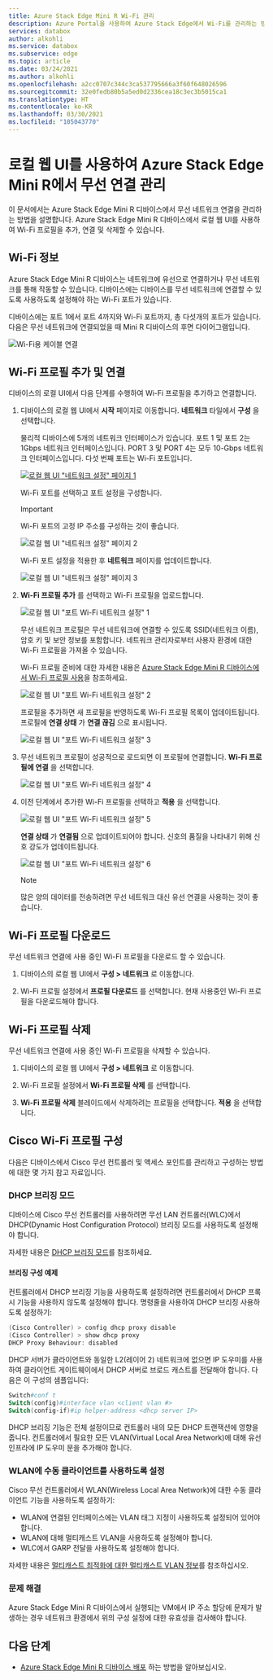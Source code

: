 ```yaml
---
title: Azure Stack Edge Mini R Wi-Fi 관리
description: Azure Portal을 사용하여 Azure Stack Edge에서 Wi-Fi를 관리하는 방법을 설명합니다.
services: databox
author: alkohli
ms.service: databox
ms.subservice: edge
ms.topic: article
ms.date: 03/24/2021
ms.author: alkohli
ms.openlocfilehash: a2cc0707c344c3ca537795666a3f60f648026596
ms.sourcegitcommit: 32e0fedb80b5a5ed0d2336cea18c3ec3b5015ca1
ms.translationtype: HT
ms.contentlocale: ko-KR
ms.lasthandoff: 03/30/2021
ms.locfileid: "105043770"
---
```

# <a name="use-the-local-web-ui-to-manage-wireless-connectivity-on-your-azure-stack-edge-mini-r"></a>로컬 웹 UI를 사용하여 Azure Stack Edge Mini R에서 무선 연결 관리

이 문서에서는 Azure Stack Edge Mini R 디바이스에서 무선 네트워크 연결을 관리하는 방법을 설명합니다. Azure Stack Edge Mini R 디바이스에서 로컬 웹 UI를 사용하여 Wi-Fi 프로필을 추가, 연결 및 삭제할 수 있습니다.

## <a name="about-wi-fi"></a>Wi-Fi 정보

Azure Stack Edge Mini R 디바이스는 네트워크에 유선으로 연결하거나 무선 네트워크를 통해 작동할 수 있습니다. 디바이스에는 디바이스를 무선 네트워크에 연결할 수 있도록 사용하도록 설정해야 하는 Wi-Fi 포트가 있습니다. 

디바이스에는 포트 1에서 포트 4까지와 Wi-Fi 포트까지, 총 다섯개의 포트가 있습니다. 다음은 무선 네트워크에 연결되었을 때 Mini R 디바이스의 후면 다이어그램입니다.

![Wi-Fi용 케이블 연결](./media/azure-stack-edge-mini-r-deploy-install/wireless-cabled.png)


## <a name="add-connect-to-wi-fi-profile"></a>Wi-Fi 프로필 추가 및 연결

디바이스의 로컬 UI에서 다음 단계를 수행하여 Wi-Fi 프로필을 추가하고 연결합니다.

1. 디바이스의 로컬 웹 UI에서 **시작** 페이지로 이동합니다. **네트워크** 타일에서 **구성** 을 선택합니다.  
    
    물리적 디바이스에 5개의 네트워크 인터페이스가 있습니다. 포트 1 및 포트 2는 1Gbps 네트워크 인터페이스입니다. PORT 3 및 PORT 4는 모두 10-Gbps 네트워크 인터페이스입니다. 다섯 번째 포트는 Wi-Fi 포트입니다. 

    [![로컬 웹 UI "네트워크 설정" 페이지 1](./media/azure-stack-edge-mini-r-deploy-configure-network-compute-web-proxy/configure-wifi-1.png)](./media/azure-stack-edge-mini-r-deploy-configure-network-compute-web-proxy/configure-wifi-1.png#lightbox)  
    
    Wi-Fi 포트를 선택하고 포트 설정을 구성합니다. 
    
    > [!IMPORTANT]
    > Wi-Fi 포트의 고정 IP 주소를 구성하는 것이 좋습니다.  

    ![로컬 웹 UI "네트워크 설정" 페이지 2](./media/azure-stack-edge-mini-r-deploy-configure-network-compute-web-proxy/configure-wifi-2.png)

    Wi-Fi 포트 설정을 적용한 후 **네트워크** 페이지를 업데이트합니다.

    ![로컬 웹 UI "네트워크 설정" 페이지 3](./media/azure-stack-edge-mini-r-deploy-configure-network-compute-web-proxy/configure-wifi-4.png)

   
2. **Wi-Fi 프로필 추가** 를 선택하고 Wi-Fi 프로필을 업로드합니다. 

    ![로컬 웹 UI "포트 Wi-Fi 네트워크 설정" 1](./media/azure-stack-edge-mini-r-deploy-configure-network-compute-web-proxy/add-wifi-profile-1.png)
    
    무선 네트워크 프로필은 무선 네트워크에 연결할 수 있도록 SSID(네트워크 이름), 암호 키 및 보안 정보를 포함합니다. 네트워크 관리자로부터 사용자 환경에 대한 Wi-Fi 프로필을 가져올 수 있습니다.

    Wi-Fi 프로필 준비에 대한 자세한 내용은 [Azure Stack Edge Mini R 디바이스에서 Wi-Fi 프로필 사용](azure-stack-edge-mini-r-use-wifi-profiles.md)을 참조하세요.

    ![로컬 웹 UI "포트 Wi-Fi 네트워크 설정" 2](./media/azure-stack-edge-mini-r-deploy-configure-network-compute-web-proxy/add-wifi-profile-2.png)

    프로필을 추가하면 새 프로필을 반영하도록 Wi-Fi 프로필 목록이 업데이트됩니다. 프로필에 **연결 상태** 가 **연결 끊김** 으로 표시됩니다. 

    ![로컬 웹 UI "포트 Wi-Fi 네트워크 설정" 3](./media/azure-stack-edge-mini-r-deploy-configure-network-compute-web-proxy/add-wifi-profile-3.png)
    
3. 무선 네트워크 프로필이 성공적으로 로드되면 이 프로필에 연결합니다. **Wi-Fi 프로필에 연결** 을 선택합니다. 

    ![로컬 웹 UI "포트 Wi-Fi 네트워크 설정" 4](./media/azure-stack-edge-mini-r-deploy-configure-network-compute-web-proxy/add-wifi-profile-4.png)

4. 이전 단계에서 추가한 Wi-Fi 프로필을 선택하고 **적용** 을 선택합니다. 

    ![로컬 웹 UI "포트 Wi-Fi 네트워크 설정" 5](./media/azure-stack-edge-mini-r-deploy-configure-network-compute-web-proxy/add-wifi-profile-5.png)

    **연결 상태** 가 **연결됨** 으로 업데이트되어야 합니다. 신호의 품질을 나타내기 위해 신호 강도가 업데이트됩니다. 

    ![로컬 웹 UI "포트 Wi-Fi 네트워크 설정" 6](./media/azure-stack-edge-mini-r-deploy-configure-network-compute-web-proxy/add-wifi-profile-6.png)

    > [!NOTE]
    > 많은 양의 데이터를 전송하려면 무선 네트워크 대신 유선 연결을 사용하는 것이 좋습니다. 


## <a name="download-wi-fi-profile"></a>Wi-Fi 프로필 다운로드

무선 네트워크 연결에 사용 중인 Wi-Fi 프로필을 다운로드 할 수 있습니다.

1. 디바이스의 로컬 웹 UI에서 **구성 > 네트워크** 로 이동합니다. 

2. Wi-Fi 프로필 설정에서 **프로필 다운로드** 를 선택합니다. 현재 사용중인 Wi-Fi 프로필을 다운로드해야 합니다.


## <a name="delete-wi-fi-profile"></a>Wi-Fi 프로필 삭제

무선 네트워크 연결에 사용 중인 Wi-Fi 프로필을 삭제할 수 있습니다.


1. 디바이스의 로컬 웹 UI에서 **구성 > 네트워크** 로 이동합니다. 

2. Wi-Fi 프로필 설정에서 **Wi-Fi 프로필 삭제** 를 선택합니다.

3. **Wi-Fi 프로필 삭제** 블레이드에서 삭제하려는 프로필을 선택합니다. **적용** 을 선택합니다.


## <a name="configure-cisco-wi-fi-profile"></a>Cisco Wi-Fi 프로필 구성

다음은 디바이스에서 Cisco 무선 컨트롤러 및 액세스 포인트를 관리하고 구성하는 방법에 대한 몇 가지 참고 자료입니다. 

### <a name="dhcp-bridging-mode"></a>DHCP 브리징 모드

디바이스에 Cisco 무선 컨트롤러를 사용하려면 무선 LAN 컨트롤러(WLC)에서 DHCP(Dynamic Host Configuration Protocol) 브리징 모드를 사용하도록 설정해야 합니다.

자세한 내용은 [DHCP 브리징 모드](https://www.cisco.com/c/en/us/support/docs/wireless/4400-series-wireless-lan-controllers/110865-dhcp-wlc.html#anc9)를 참조하세요.

#### <a name="bridging-configuration-example"></a>브리징 구성 예제

컨트롤러에서 DHCP 브리징 기능을 사용하도록 설정하려면 컨트롤러에서 DHCP 프록시 기능을 사용하지 않도록 설정해야 합니다. 명령줄을 사용하여 DHCP 브리징 사용하도록 설정하기:

```powershell
(Cisco Controller) > config dhcp proxy disable
(Cisco Controller) > show dhcp proxy
DHCP Proxy Behaviour: disabled
```

DHCP 서버가 클라이언트와 동일한 L2(레이어 2) 네트워크에 없으면 IP 도우미를 사용하여 클라이언트 게이트웨이에서 DHCP 서버로 브로드 캐스트를 전달해야 합니다. 다음은 이 구성의 샘플입니다:

```powershell
Switch#conf t
Switch(config)#interface vlan <client vlan #>
Switch(config-if)#ip helper-address <dhcp server IP>
```

DHCP 브리징 기능은 전체 설정이므로 컨트롤러 내의 모든 DHCP 트랜잭션에 영향을 줍니다. 컨트롤러에서 필요한 모든 VLAN(Virtual Local Area Network)에 대해 유선 인프라에 IP 도우미 문을 추가해야 합니다.

### <a name="enable-the-passive-client-for-wlan"></a>WLAN에 수동 클라이언트를 사용하도록 설정

Cisco 무선 컨트롤러에서 WLAN(Wireless Local Area Network)에 대한 수동 클라이언트 기능을 사용하도록 설정하기:

* WLAN에 연결된 인터페이스에는 VLAN 태그 지정이 사용하도록 설정되어 있어야 합니다.
* WLAN에 대해 멀티캐스트 VLAN을 사용하도록 설정해야 합니다.
* WLC에서 GARP 전달을 사용하도록 설정해야 합니다.

자세한 내용은 [멀티캐스트 최적화에 대한 멀티캐스트 VLAN 정보](https://www.cisco.com/c/en/us/td/docs/wireless/controller/8-5/config-guide/b_cg85/wlan_interfaces.html)를 참조하십시오.

### <a name="troubleshoot"></a>문제 해결

Azure Stack Edge Mini R 디바이스에서 실행되는 VM에서 IP 주소 할당에 문제가 발생하는 경우 네트워크 환경에서 위의 구성 설정에 대한 유효성을 검사해야 합니다.

## <a name="next-steps"></a>다음 단계

- [Azure Stack Edge Mini R 디바이스 배포](azure-stack-edge-mini-r-deploy-prep.md) 하는 방법을 알아보십시오.
